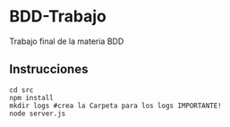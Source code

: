 # BDD-Trabajo
Trabajo final de la materia BDD

## Instrucciones 

```
cd src
npm install 
mkdir logs #crea la Carpeta para los logs IMPORTANTE!
node server.js

```
